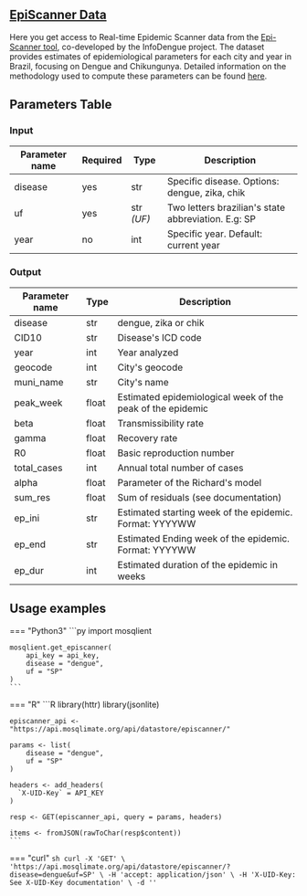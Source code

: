 ## [EpiScanner Data](https://api.mosqlimate.org/api/docs#/episcanner/datastore_api_get_episcanner)
Here you get access to Real-time Epidemic Scanner data from the [Epi-Scanner tool](https://info.dengue.mat.br/epi-scanner/), co-developed by the InfoDengue project. The dataset provides estimates of epidemiological parameters for each city and year in Brazil, focusing on Dengue and Chikungunya. Detailed information on the methodology used to compute these parameters can be found [here](https://royalsocietypublishing.org/doi/full/10.1098/rsos.241261).

## Parameters Table 
### Input
| Parameter name | Required | Type | Description |
|--|--|--|--|
| disease | yes | str | Specific disease. Options: dengue, zika, chik |
| uf | yes | str _(UF)_ | Two letters brazilian's state abbreviation. E.g: SP |
| year | no | int | Specific year. Default: current year |

### Output
| Parameter name | Type | Description |
| -- | -- | -- |
| disease | str | dengue, zika or chik
| CID10 | str | Disease's ICD code
| year | int | Year analyzed
| geocode | int | City's geocode
| muni_name | str | City's name
| peak_week | float | Estimated epidemiological week of the peak of the epidemic
| beta | float | Transmissibility rate
| gamma | float | Recovery rate
| R0 | float | Basic reproduction number
| total_cases | int | Annual total number of cases
| alpha | float | Parameter of the Richard's model
| sum_res | float | Sum of residuals (see documentation)
| ep_ini | str | Estimated starting week of the epidemic. Format: YYYYWW
| ep_end | str | Estimated Ending week of the epidemic. Format: YYYYWW
| ep_dur | int | Estimated duration of the epidemic in weeks


## Usage examples

=== "Python3"
    ```py
    import mosqlient

    mosqlient.get_episcanner(
        api_key = api_key,
        disease = "dengue",
        uf = "SP"
    )
    ```

=== "R"
    ```R
    library(httr)
    library(jsonlite)

    episcanner_api <- "https://api.mosqlimate.org/api/datastore/episcanner/"

    params <- list(
        disease = "dengue",
        uf = "SP"
    )

    headers <- add_headers(
      `X-UID-Key` = API_KEY
    )

    resp <- GET(episcanner_api, query = params, headers)

    items <- fromJSON(rawToChar(resp$content))
    ```

=== "curl"
    ```sh
    curl -X 'GET' \
    'https://api.mosqlimate.org/api/datastore/episcanner/?disease=dengue&uf=SP' \
    -H 'accept: application/json' \
    -H 'X-UID-Key: See X-UID-Key documentation' \
    -d ''
    ```
